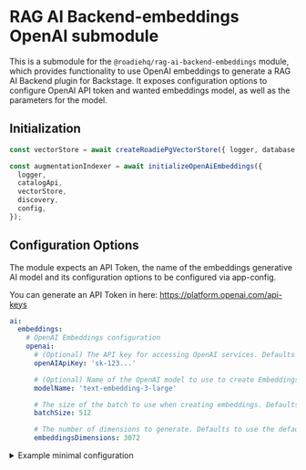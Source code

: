 # RAG AI Backend-embeddings OpenAI submodule

This is a submodule for the `@roadiehq/rag-ai-backend-embeddings` module, which provides functionality to use OpenAI embeddings to generate a RAG AI Backend plugin for Backstage. It exposes configuration options to configure OpenAI API token and wanted embeddings model, as well as the parameters for the model.

## Initialization

```typescript
const vectorStore = await createRoadiePgVectorStore({ logger, database });

const augmentationIndexer = await initializeOpenAiEmbeddings({
  logger,
  catalogApi,
  vectorStore,
  discovery,
  config,
});
```

>

## Configuration Options

The module expects an API Token, the name of the embeddings generative AI model and its configuration options to be configured via app-config.

You can generate an API Token in here: https://platform.openai.com/api-keys

```yaml
ai:
  embeddings:
    # OpenAI Embeddings configuration
    openai:
      # (Optional) The API key for accessing OpenAI services. Defaults to process.env.OPENAI_API_KEY
      openAIApiKey: 'sk-123...'

      # (Optional) Name of the OpenAI model to use to create Embeddings. Defaults to text-embedding-3-large
      modelName: 'text-embedding-3-large'

      # The size of the batch to use when creating embeddings. Defaults to 512, max is 2048
      batchSize: 512

      # The number of dimensions to generate. Defaults to use the default value from the chosen model
      embeddingsDimensions: 3072
```

<details><summary>Example minimal configuration</summary>

```yaml
ai:
  embeddings:
    openAI: {} # uses env variable OPENAI_API_KEY for API key, model 'text-embedding-3-large' for embeddings creation model
```

</details>
